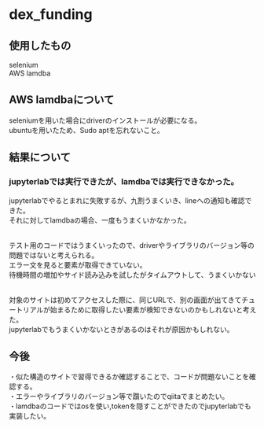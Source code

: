 # dex_funding

## 使用したもの</br>
selenium</br>
AWS lamdba</br>

## AWS lamdbaについて</br>
seleniumを用いた場合にdriverのインストールが必要になる。</br>
ubuntuを用いたため、Sudo aptを忘れないこと。</br>

## 結果について</br>
### jupyterlabでは実行できたが、lamdbaでは実行できなかった。
jupyterlabでやるとまれに失敗するが、九割うまくいき、lineへの通知も確認できた。</br>
それに対してlamdbaの場合、一度もうまくいかなかった。</br></br>

テスト用のコードではうまくいったので、driverやライブラリのバージョン等の問題ではないと考えられる。</br>
エラー文を見ると要素が取得できていない。</br>
待機時間の増加やサイド読み込みを試したがタイムアウトして、うまくいかない</br></br>

対象のサイトは初めてアクセスした際に、同じURLで、別の画面が出てきてチュートリアルが始まるために取得したい要素が検知できないのかもしれないと考えた。</br>
jupyterlabでもうまくいかないときがあるのはそれが原因かもしれない。</br>

## 今後</br>
・似た構造のサイトで習得できるか確認することで、コードが問題ないことを確認する。</br>
・エラーやライブラリのバージョン等で躓いたのでqiitaでまとめたい。</br>
・lamdbaのコードではosを使い,tokenを隠すことができたのでjupyterlabでも実装したい。</br>
